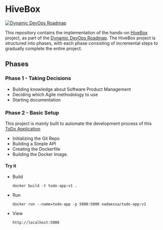 # HiveBox
[![Dynamic DevOps Roadmap](https://devopshive.net/badges/dynamic-devops-roadmap.svg)](https://github.com/DevOpsHiveHQ/dynamic-devops-roadmap)

This repository contains the implementation of the hands-on [HiveBox](https://devopsroadmap.io/projects/hivebox/) project, as part of the [Dynamic DevOps Roadmap](https://devopsroadmap.io/). The HiveBox project is structured into phases, with each phase consisting of incremental steps to gradually complete the entire project.

## Phases
### Phase 1 - Taking Decisions
- Building knowledge about Software Product Management
- Deciding which Agile methodology to use
- Starting documentation
### Phase 2 - Basic Setup
This project is mainly built to automate the development process of this [ToDo Application](https://github.com/nada-086/ToDo-App.git)
- Initializing the Git Repo
- Building a Simple API
- Creating the Dockerfile
- Building the Docker Image.
#### Try it
- Build
    ```
    docker build -t todo-app:v1 .
    ```
- Run
    ```
    docker run --name=todo-app -p 5000:5000 nadaessa/todo-app:v1
    ```
- View
    ```
    http://localhost:5000
    ```